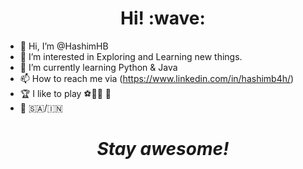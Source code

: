 <h1 align='center'> Hi! :wave:</h1>

- 👋 Hi, I’m @HashimHB
- 👀 I’m interested in Exploring and Learning new things.
- 🌱 I’m currently learning Python & Java
- 📫 How to reach me via (https://www.linkedin.com/in/hashimb4h/)
- 🏆 I like to play ⚽🎾🏏 🚴
- 💖 🇸🇦/🇮🇳 




<p align='center'>
<h1 align='center'><i>Stay awesome!</i></h1>


<!---
HashimHB/HashimHB is a ✨ special ✨ repository because its `README.md` (this file) appears on your GitHub profile.
You can click the Preview link to take a look at your changes.
--->
